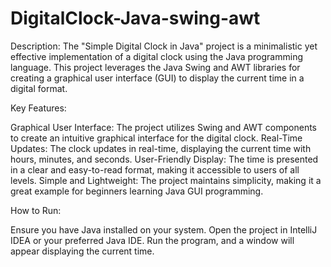 # DigitalClock-Java-swing-awt

Description:
The "Simple Digital Clock in Java" project is a minimalistic yet effective implementation of a digital clock using the Java programming language. 
This project leverages the Java Swing and AWT libraries for creating a graphical user interface (GUI) to display the current time in a digital format.

Key Features:

Graphical User Interface: The project utilizes Swing and AWT components to create an intuitive graphical interface for the digital clock.
Real-Time Updates: The clock updates in real-time, displaying the current time with hours, minutes, and seconds.
User-Friendly Display: The time is presented in a clear and easy-to-read format, making it accessible to users of all levels.
Simple and Lightweight: The project maintains simplicity, making it a great example for beginners learning Java GUI programming.

How to Run:

Ensure you have Java installed on your system.
Open the project in IntelliJ IDEA or your preferred Java IDE.
Run the program, and a window will appear displaying the current time.
